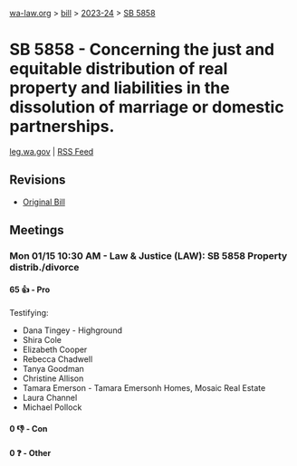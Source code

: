 [wa-law.org](/) > [bill](/bill/) > [2023-24](/bill/2023-24/) > [SB 5858](/bill/2023-24/sb/5858/)

# SB 5858 - Concerning the just and equitable distribution of real property and liabilities in the dissolution of marriage or domestic partnerships.
[leg.wa.gov](https://app.leg.wa.gov/billsummary?BillNumber=5858&Year=2023&Initiative=false) | [RSS Feed](./rss.xml)

## Revisions
* [Original Bill](1/)

## Meetings
### Mon 01/15 10:30 AM - Law & Justice (LAW): SB 5858 Property distrib./divorce
#### 65 👍 - Pro
Testifying:
* Dana Tingey - Highground
* Shira Cole
* Elizabeth Cooper
* Rebecca Chadwell
* Tanya Goodman
* Christine Allison
* Tamara Emerson - Tamara Emersonh Homes, Mosaic Real Estate
* Laura Channel
* Michael Pollock

#### 0 👎 - Con

#### 0 ❓ - Other
